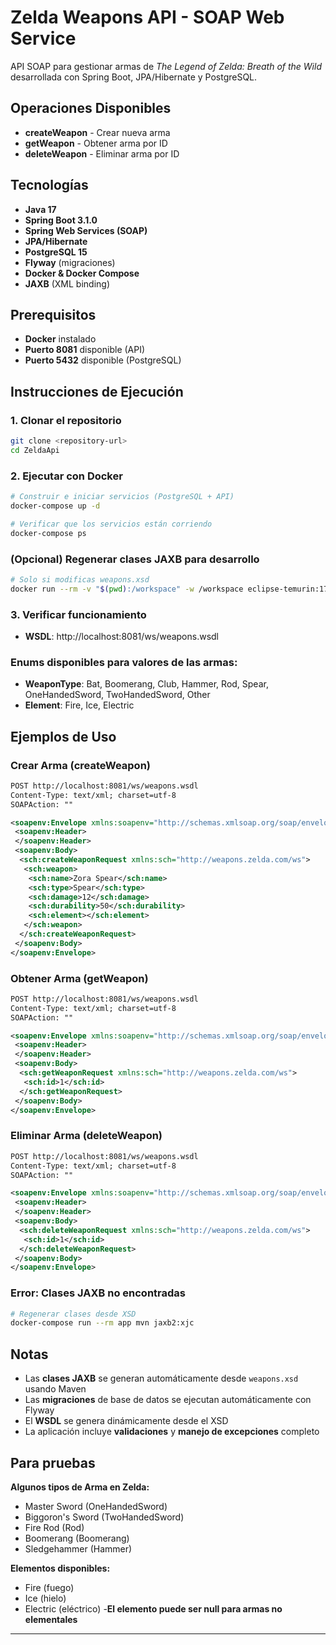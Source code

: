 # Zelda Weapons API - SOAP Web Service

API SOAP para gestionar armas de *The Legend of Zelda: Breath of the Wild* desarrollada con Spring Boot, JPA/Hibernate y PostgreSQL.

## Operaciones Disponibles

- **createWeapon** - Crear nueva arma
- **getWeapon** - Obtener arma por ID
- **deleteWeapon** - Eliminar arma por ID

## Tecnologías

- **Java 17**
- **Spring Boot 3.1.0**
- **Spring Web Services (SOAP)**
- **JPA/Hibernate**
- **PostgreSQL 15**
- **Flyway** (migraciones)
- **Docker & Docker Compose**
- **JAXB** (XML binding)

## Prerequisitos

- **Docker** instalado
- **Puerto 8081** disponible (API)
- **Puerto 5432** disponible (PostgreSQL)

## Instrucciones de Ejecución

### 1. Clonar el repositorio
```bash
git clone <repository-url>
cd ZeldaApi
```

### 2. Ejecutar con Docker
```bash
# Construir e iniciar servicios (PostgreSQL + API)
docker-compose up -d

# Verificar que los servicios están corriendo
docker-compose ps
```

### (Opcional) Regenerar clases JAXB para desarrollo
```bash
# Solo si modificas weapons.xsd
docker run --rm -v "$(pwd):/workspace" -w /workspace eclipse-temurin:17-jdk-alpine sh -c "apk add --no-cache maven && mvn jaxb2:xjc"
```

### 3. Verificar funcionamiento
- **WSDL**: http://localhost:8081/ws/weapons.wsdl


### Enums disponibles para valores de las armas:
- **WeaponType**: Bat, Boomerang, Club, Hammer, Rod, Spear, OneHandedSword, TwoHandedSword, Other
- **Element**: Fire, Ice, Electric

## Ejemplos de Uso

### Crear Arma (createWeapon)
```xml
POST http://localhost:8081/ws/weapons.wsdl
Content-Type: text/xml; charset=utf-8
SOAPAction: ""

<soapenv:Envelope xmlns:soapenv="http://schemas.xmlsoap.org/soap/envelope/">
 <soapenv:Header>
 </soapenv:Header>
 <soapenv:Body>
  <sch:createWeaponRequest xmlns:sch="http://weapons.zelda.com/ws">
   <sch:weapon>
    <sch:name>Zora Spear</sch:name>
    <sch:type>Spear</sch:type>
    <sch:damage>12</sch:damage>
    <sch:durability>50</sch:durability>
    <sch:element></sch:element>
   </sch:weapon>
  </sch:createWeaponRequest>
 </soapenv:Body>
</soapenv:Envelope>
```

### Obtener Arma (getWeapon)
```xml
POST http://localhost:8081/ws/weapons.wsdl
Content-Type: text/xml; charset=utf-8
SOAPAction: ""

<soapenv:Envelope xmlns:soapenv="http://schemas.xmlsoap.org/soap/envelope/">
 <soapenv:Header>
 </soapenv:Header>
 <soapenv:Body>
  <sch:getWeaponRequest xmlns:sch="http://weapons.zelda.com/ws">
   <sch:id>1</sch:id>
  </sch:getWeaponRequest>
 </soapenv:Body>
</soapenv:Envelope>
```

### Eliminar Arma (deleteWeapon)
```xml
POST http://localhost:8081/ws/weapons.wsdl
Content-Type: text/xml; charset=utf-8
SOAPAction: ""

<soapenv:Envelope xmlns:soapenv="http://schemas.xmlsoap.org/soap/envelope/">
 <soapenv:Header>
 </soapenv:Header>
 <soapenv:Body>
  <sch:deleteWeaponRequest xmlns:sch="http://weapons.zelda.com/ws">
   <sch:id>1</sch:id>
  </sch:deleteWeaponRequest>
 </soapenv:Body>
</soapenv:Envelope>
```

### Error: Clases JAXB no encontradas
```bash
# Regenerar clases desde XSD
docker-compose run --rm app mvn jaxb2:xjc
```

## Notas

- Las **clases JAXB** se generan automáticamente desde `weapons.xsd` usando Maven
- Las **migraciones** de base de datos se ejecutan automáticamente con Flyway
- El **WSDL** se genera dinámicamente desde el XSD
- La aplicación incluye **validaciones** y **manejo de excepciones** completo

## Para pruebas

**Algunos tipos de Arma en Zelda:**
- Master Sword (OneHandedSword)
- Biggoron's Sword (TwoHandedSword) 
- Fire Rod (Rod)
- Boomerang (Boomerang)
- Sledgehammer (Hammer)

**Elementos disponibles:**
- Fire (fuego)
- Ice (hielo) 
- Electric (eléctrico)
-**El elemento puede ser null para armas no elementales**
---
